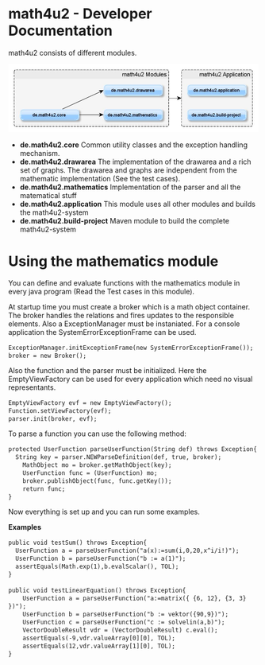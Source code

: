math4u2 - Developer Documentation
=======

math4u2 consists of different modules. 

![image](https://github.com/fennstef/math4u2/blob/master/doc/images/math4u2Modules.jpg?raw=true)

- **de.math4u2.core** Common utility classes and the exception handling mechanism.
- **de.math4u2.drawarea** The implementation of the drawarea and a rich set of graphs. The drawarea and graphs are independent from the mathematic implementation (See the test cases).
- **de.math4u2.mathematics** Implementation of the parser and all the matematical stuff
- **de.math4u2.application** This module uses all other modules and builds the math4u2-system
- **de.math4u2.build-project** Maven module to build the complete math4u2-system

Using the mathematics module
=======

You can define and evaluate functions with the mathematics module in every java program (Read the Test cases in this module).

At startup time you must create a broker which is a math object container. The broker handles the relations and fires updates to the responsible elements. Also a ExceptionManager must be instaniated. For a console application the SystemErrorExceptionFrame can be used. 

    ExceptionManager.initExceptionFrame(new SystemErrorExceptionFrame());
    broker = new Broker();
    
Also the function and the parser must be initialized. Here the EmptyViewFactory can be used for every application which need no visual representants.

    EmptyViewFactory evf = new EmptyViewFactory();
    Function.setViewFactory(evf);
    parser.init(broker, evf);
    
To parse a function you can use the following method:

    protected UserFunction parseUserFunction(String def) throws Exception{
      String key = parser.NEWParseDefinition(def, true, broker);
    	MathObject mo = broker.getMathObject(key);
    	UserFunction func = (UserFunction) mo;
    	broker.publishObject(func, func.getKey());
    	return func;
    }
    
Now everything is set up and you can run some examples.
    
**Examples**

    public void testSum() throws Exception{
      UserFunction a = parseUserFunction("a(x):=sum(i,0,20,x^i/i!)");
      UserFunction b = parseUserFunction("b := a(1)");
      assertEquals(Math.exp(1),b.evalScalar(), TOL);
    }
  
    public void testLinearEquation() throws Exception{
        UserFunction a = parseUserFunction("a:=matrix({ {6, 12}, {3, 3} })");
        UserFunction b = parseUserFunction("b := vektor({90,9})");
        UserFunction c = parseUserFunction("c := solvelin(a,b)");
        VectorDoubleResult vdr = (VectorDoubleResult) c.eval();
        assertEquals(-9,vdr.valueArray[0][0], TOL);
        assertEquals(12,vdr.valueArray[1][0], TOL);
    }
